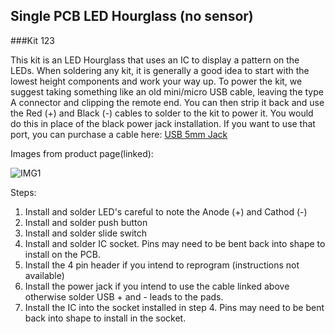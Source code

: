 ## Single PCB LED Hourglass (no sensor)

###Kit 123

This kit is an LED Hourglass that uses an IC to display a pattern on
the LEDs.  When soldering any kit, it is generally a good idea to start
with the lowest height components and work your way up.  To power the
kit, we suggest taking something like an old mini/micro USB cable,
leaving the type A connector and clipping the remote end.  You can then
strip it back and use the Red (+) and Black (-) cables to solder to the
kit to power it.  You would do this in place of the black power jack
installation.  If you want to use that port, you can purchase a cable here:
[USB 5mm Jack](https://www.aliexpress.com/item/USB-2-0-A-Male-To-3-5x1-35mm-3-5mm-Plug-Barrel-Jack-5V-DC/32683489757.html)

Images from product page(linked):

![IMG1](https://ae01.alicdn.com/kf/HTB1680ejvBNTKJjSszeq6Au2VXau.jpg)


Steps:

1. Install and solder LED's careful to note the Anode (+) and Cathod (-)
2. Install and solder push button
3. Install and solder slide switch
4. Install and solder IC socket.  Pins may need to be bent back into shape to
install on the PCB.
5. Install the 4 pin header if you intend to reprogram (instructions not available)
6. Install the power jack if you intend to use the cable linked above otherwise
solder USB + and - leads to the pads.
7. Install the IC into the socket installed in step 4.  Pins may need to
be bent back into shape to install in the socket.

